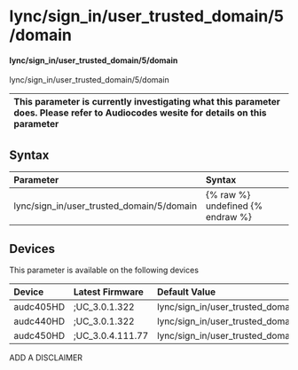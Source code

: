 ﻿---
description: lync/sign_in/user_trusted_domain/5/domain
search: false
---

# lync/sign_in/user_trusted_domain/5/domain

#### lync/sign_in/user_trusted_domain/5/domain

lync/sign_in/user_trusted_domain/5/domain


| This parameter is currently investigating what this parameter does. Please refer to Audiocodes wesite for details on this parameter | 
| :--- |

## Syntax
| Parameter | Syntax |
| :--- | :--- |
|lync/sign_in/user_trusted_domain/5/domain | {% raw %} undefined {% endraw %}|

## Devices
This parameter is available on the following devices

| Device | Latest Firmware | Default Value |
|:---|:---|:---|
| audc405HD | ;UC_3.0.1.322 | lync/sign_in/user_trusted_domain/5/domain= 
| audc440HD | ;UC_3.0.1.322 | lync/sign_in/user_trusted_domain/5/domain= 
| audc450HD | ;UC_3.0.4.111.77 | lync/sign_in/user_trusted_domain/5/domain= 

ADD A DISCLAIMER
